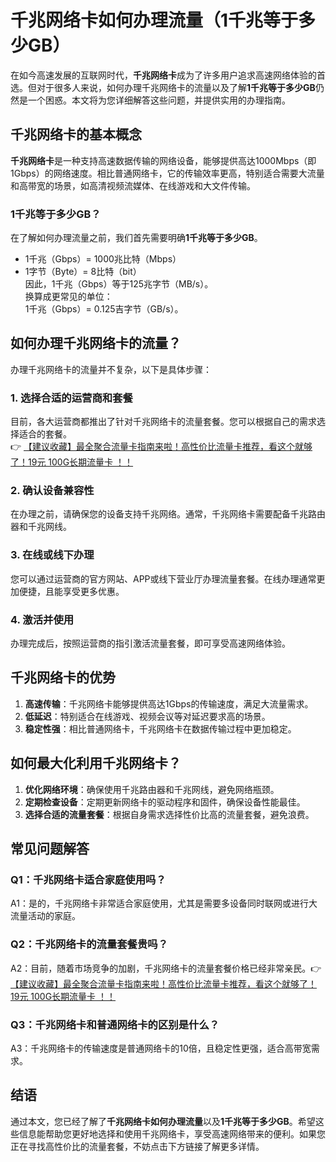 # 千兆网络卡如何办理流量（1千兆等于多少GB）

在如今高速发展的互联网时代，**千兆网络卡**成为了许多用户追求高速网络体验的首选。但对于很多人来说，如何办理千兆网络卡的流量以及了解**1千兆等于多少GB**仍然是一个困惑。本文将为您详细解答这些问题，并提供实用的办理指南。

## 千兆网络卡的基本概念

**千兆网络卡**是一种支持高速数据传输的网络设备，能够提供高达1000Mbps（即1Gbps）的网络速度。相比普通网络卡，它的传输效率更高，特别适合需要大流量和高带宽的场景，如高清视频流媒体、在线游戏和大文件传输。

### 1千兆等于多少GB？

在了解如何办理流量之前，我们首先需要明确**1千兆等于多少GB**。  
- 1千兆（Gbps）= 1000兆比特（Mbps）  
- 1字节（Byte）= 8比特（bit）  
因此，1千兆（Gbps）等于125兆字节（MB/s）。  
换算成更常见的单位：  
1千兆（Gbps）= 0.125吉字节（GB/s）。  

## 如何办理千兆网络卡的流量？

办理千兆网络卡的流量并不复杂，以下是具体步骤：

### 1. 选择合适的运营商和套餐
目前，各大运营商都推出了针对千兆网络卡的流量套餐。您可以根据自己的需求选择适合的套餐。  
👉 [【建议收藏】最全聚合流量卡指南来啦！高性价比流量卡推荐，看这个就够了！19元 100G长期流量卡 ！！](https://bit.ly/Liuliangka)

### 2. 确认设备兼容性
在办理之前，请确保您的设备支持千兆网络。通常，千兆网络卡需要配备千兆路由器和千兆网线。

### 3. 在线或线下办理
您可以通过运营商的官方网站、APP或线下营业厅办理流量套餐。在线办理通常更加便捷，且能享受更多优惠。

### 4. 激活并使用
办理完成后，按照运营商的指引激活流量套餐，即可享受高速网络体验。

## 千兆网络卡的优势

1. **高速传输**：千兆网络卡能够提供高达1Gbps的传输速度，满足大流量需求。  
2. **低延迟**：特别适合在线游戏、视频会议等对延迟要求高的场景。  
3. **稳定性强**：相比普通网络卡，千兆网络卡在数据传输过程中更加稳定。

## 如何最大化利用千兆网络卡？

1. **优化网络环境**：确保使用千兆路由器和千兆网线，避免网络瓶颈。  
2. **定期检查设备**：定期更新网络卡的驱动程序和固件，确保设备性能最佳。  
3. **选择合适的流量套餐**：根据自身需求选择性价比高的流量套餐，避免浪费。

## 常见问题解答

### Q1：千兆网络卡适合家庭使用吗？
A1：是的，千兆网络卡非常适合家庭使用，尤其是需要多设备同时联网或进行大流量活动的家庭。

### Q2：千兆网络卡的流量套餐贵吗？
A2：目前，随着市场竞争的加剧，千兆网络卡的流量套餐价格已经非常亲民。👉 [【建议收藏】最全聚合流量卡指南来啦！高性价比流量卡推荐，看这个就够了！19元 100G长期流量卡 ！！](https://bit.ly/Liuliangka)

### Q3：千兆网络卡和普通网络卡的区别是什么？
A3：千兆网络卡的传输速度是普通网络卡的10倍，且稳定性更强，适合高带宽需求。

## 结语

通过本文，您已经了解了**千兆网络卡如何办理流量**以及**1千兆等于多少GB**。希望这些信息能帮助您更好地选择和使用千兆网络卡，享受高速网络带来的便利。如果您正在寻找高性价比的流量套餐，不妨点击下方链接了解更多详情。
